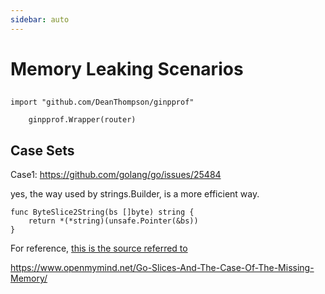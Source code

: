 ```yaml
---
sidebar: auto
---
```


# Memory Leaking Scenarios 

## 

```
import "github.com/DeanThompson/ginpprof"

	ginpprof.Wrapper(router)
```


## Case Sets

Case1: https://github.com/golang/go/issues/25484

yes, the way used by strings.Builder, is a more efficient way.

```
func ByteSlice2String(bs []byte) string {
	return *(*string)(unsafe.Pointer(&bs))
}
```

For reference, [this is the source referred to](https://golang.org/src/strings/builder.go#L45)

https://www.openmymind.net/Go-Slices-And-The-Case-Of-The-Missing-Memory/
